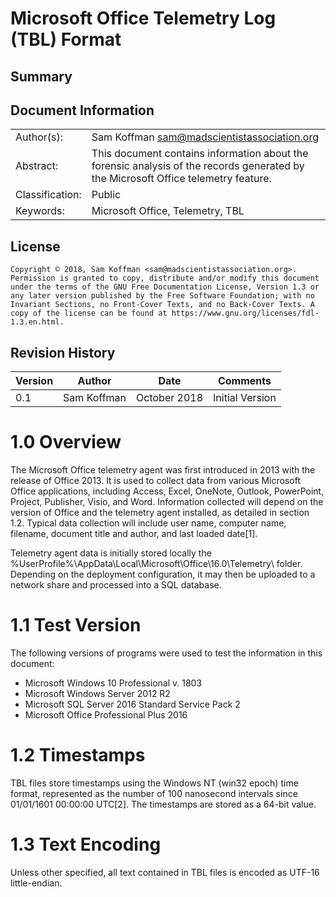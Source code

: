 # Microsoft Office Telemetry Log (TBL) Format

## Summary

## Document Information

| | |
| --- | --- | 
| Author(s):      | Sam Koffman <sam@madscientistassociation.org> |
| Abstract:       | This document contains information about the forensic analysis of the records generated by the Microsoft Office telemetry feature.|
| Classification: | Public | 
| Keywords:       | Microsoft Office, Telemetry, TBL |

## License

`Copyright © 2018, Sam Koffman <sam@madscientistassociation.org>.
Permission is granted to copy, distribute and/or modify this document under the terms of the GNU Free Documentation License, Version 1.3 or any later version published by the Free Software Foundation; with no Invariant Sections, no Front-Cover Texts, and no Back-Cover Texts. A copy of the license can be found at https://www.gnu.org/licenses/fdl-1.3.en.html.`

## Revision History

| Version |    Author   |    Date      |     Comments    |
|   ---   |      ---    |    ---       |        ---      |
|   0.1   | Sam Koffman | October 2018 | Initial Version |

# 1.0 Overview

The Microsoft Office telemetry agent was first introduced in 2013 with the release of Office 2013. It is used to collect data from various Microsoft Office applications, including Access, Excel, OneNote, Outlook, PowerPoint, Project, Publisher, Visio, and Word. Information collected will depend on the version of Office and the telemetry agent installed, as detailed in section 1.2. Typical data collection will include user name, computer name, filename, document title and author, and last loaded date[1].

Telemetry agent data is initially stored locally the %UserProfile%\AppData\Local\Microsoft\Office\16.0\Telemetry\ folder. Depending on the deployment configuration, it may then be uploaded to a network share and processed into a SQL database.

# 1.1 Test Version

The following versions of programs were used to test the information in this document:

* Microsoft Windows 10 Professional v. 1803
* Microsoft Windows Server 2012 R2
* Microsoft SQL Server 2016 Standard Service Pack 2
* Microsoft Office Professional Plus 2016

# 1.2 Timestamps

TBL files store timestamps using the Windows NT (win32 epoch) time format, represented as the number of 100 nanosecond intervals since 01/01/1601 00:00:00 UTC[2]. The timestamps are stored as a 64-bit value.

# 1.3 Text Encoding

Unless other specified, all text contained in TBL files is encoded as UTF-16 little-endian.

